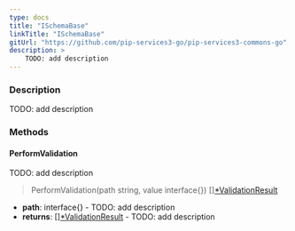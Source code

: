 ```yaml
---
type: docs
title: "ISchemaBase"
linkTitle: "ISchemaBase"
gitUrl: "https://github.com/pip-services3-go/pip-services3-commons-go"
description: >
    TODO: add description
---
```


### Description

TODO: add description


### Methods


#### PerformValidation
TODO: add description

> PerformValidation(path string, value interface{}) [][*ValidationResult](../validation_result)

- **path**: interface{} - TODO: add description
- **returns**: [][*ValidationResult](../validation_result) - TODO: add description
